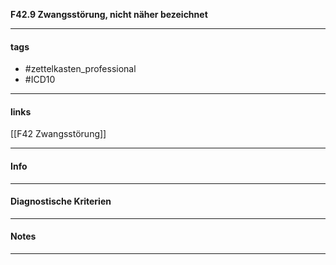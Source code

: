 __F42.9 Zwangsstörung, nicht näher bezeichnet__

___________________________________________
#### tags

- #zettelkasten_professional
- #ICD10
___________________________________________
#### links

[[F42 Zwangsstörung]]

___________________________________________
#### Info

___________________________________________
#### Diagnostische Kriterien

___________________________________________
#### Notes

___________________________________________

